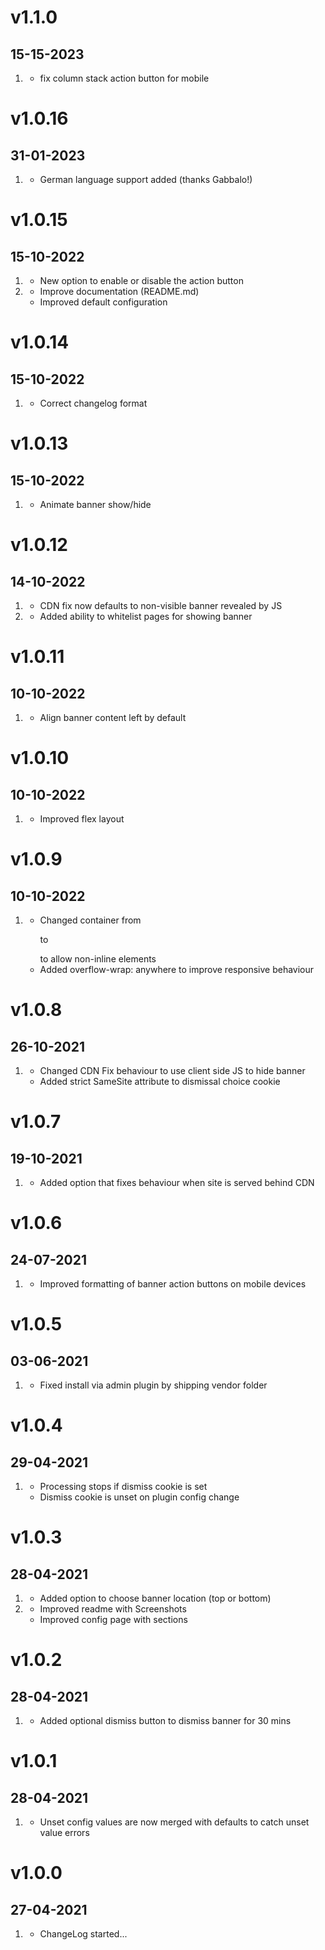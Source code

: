 # v1.1.0
## 15-15-2023

1. [](#new)
	* fix column stack action button for mobile

# v1.0.16
## 31-01-2023

1. [](#new)
	* German language support added (thanks Gabbalo!)

# v1.0.15
## 15-10-2022

1. [](#new)
    * New option to enable or disable the action button
2. [](#improved)
    * Improve documentation (README.md)
    * Improved default configuration

# v1.0.14
## 15-10-2022

1. [](#bugfix)
    * Correct changelog format

# v1.0.13
## 15-10-2022

1. [](#improved)
    * Animate banner show/hide

# v1.0.12
## 14-10-2022

1. [](#improved)
    * CDN fix now defaults to non-visible banner revealed by JS
2. [](#new)
    * Added ability to whitelist pages for showing banner

# v1.0.11
## 10-10-2022

1. [](#improved)
    * Align banner content left by default

# v1.0.10
## 10-10-2022

1. [](#improved)
    * Improved flex layout

# v1.0.9
## 10-10-2022

1. [](#improved)
    * Changed container from <p> to <div> to allow non-inline elements
    * Added overflow-wrap: anywhere to improve responsive behaviour 

# v1.0.8
## 26-10-2021

1. [](#improved)
    * Changed CDN Fix behaviour to use client side JS to hide banner
    * Added strict SameSite attribute to dismissal choice cookie 

# v1.0.7
## 19-10-2021

1. [](#improved)
    * Added option that fixes behaviour when site is served behind CDN

# v1.0.6
## 24-07-2021

1. [](#improved)
    * Improved formatting of banner action buttons on mobile devices

# v1.0.5
## 03-06-2021

1. [](#bugfix)
    * Fixed install via admin plugin by shipping vendor folder

# v1.0.4
## 29-04-2021

1. [](#improved)
    * Processing stops if dismiss cookie is set
    * Dismiss cookie is unset on plugin config change

# v1.0.3
## 28-04-2021

1. [](#new)
    * Added option to choose banner location (top or bottom)
2. [](#improved)
    * Improved readme with Screenshots
    * Improved config page with sections

# v1.0.2
## 28-04-2021

1. [](#new)
    * Added optional dismiss button to dismiss banner for 30 mins

# v1.0.1
## 28-04-2021

1. [](#improved)
    * Unset config values are now merged with defaults to catch unset value errors

# v1.0.0
##  27-04-2021

1. [](#new)
    * ChangeLog started...
